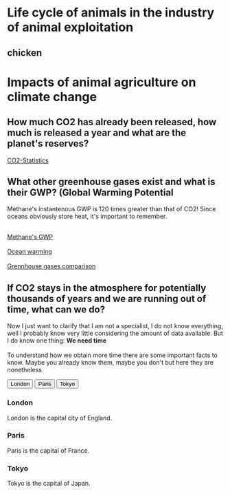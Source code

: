 <html>
<head>
</head>
<body>

<h1>Life cycle of animals in the industry of animal exploitation</h1>

<h2>chicken</h2>

<h1>Impacts of animal agriculture on climate change</h1>

<h2>How much CO2 has already been released, how much is released a year and what are the planet's reserves?</h2>

<a href="https://informationisbeautiful.net/visualizations/how-many-gigatons-of-co2/">CO2-Statistics</a>

<h2>What other greenhouse gases exist and what is their GWP? <strong>(Global Warming Potential</strong></h2>
<p>Methane's instantenous GWP is 120 times greater than that of CO2! Since oceans obviously store heat, it's important to remember.</p>

<br><a href="https://climate.mit.edu/ask-mit/what-makes-methane-more-potent-greenhouse-gas-carbon-dioxide">Methane's GWP</a><br>
<br><a href="https://climate.nasa.gov/vital-signs/ocean-warming/?intent=121">Ocean warming</a><br>
<br><a href="https://ourworldindata.org/greenhouse-gas-emissions">Grennhouse gases comparison</a><br>


<h2>If CO2 stays in the atmosphere for potentially thousands of years and we are running out of time, what can we do?</h2>

<p>Now I just want to clarify that I am not a specialist, I do not know everything, well I probably know very little considering the amount of data available. But I do know one thing: <strong>We need time</strong><br>
<br>To understand how we obtain more time there are some important facts to know. Maybe you already know them, maybe you don't but here they are nonetheless<br>
</p>


<!-- Tab links -->
<div class="tab">
  <button class="tablinks" onclick="openCity(event, 'London')">London</button>
  <button class="tablinks" onclick="openCity(event, 'Paris')">Paris</button>
  <button class="tablinks" onclick="openCity(event, 'Tokyo')">Tokyo</button>
</div>

<!-- Tab content -->
<div id="London" class="tabcontent">
  <h3>London</h3>
  <p>London is the capital city of England.</p>
</div>

<div id="Paris" class="tabcontent">
  <h3>Paris</h3>
  <p>Paris is the capital of France.</p>
</div>

<div id="Tokyo" class="tabcontent">
  <h3>Tokyo</h3>
  <p>Tokyo is the capital of Japan.</p>
</div>
